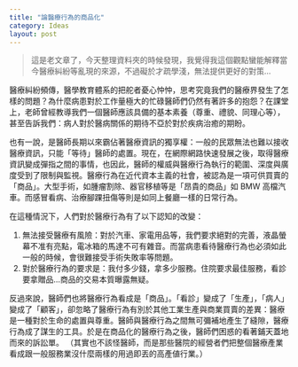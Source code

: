 ```yaml
---
title: "論醫療行為的商品化"
category: Ideas
layout: post
---
```


> 這是老文章了，今天整理資料夾的時候發現，我覺得我這個觀點蠻能解釋當今醫療糾紛等亂現的來源，不過礙於才疏學淺，無法提供更好的對策...

醫療糾紛頻傳，醫學教育體系的把舵者憂心忡忡，思考究竟我們的醫療界發生了怎樣的問題？為什麼病患對於工作量極大的忙碌醫師們仍然有著許多的抱怨？在課堂上，老師曾經教導我們一個醫師應該具備的基本素養（尊重、禮貌、同理心等），甚至告訴我們：病人對於醫病關係的期待不亞於對於疾病治癒的期盼。

也有一說，是醫師長期以來霸佔著醫療資訊的獨享權：一般的民眾無法也難以接收醫療資訊，只能「等待」醫師的處置。現在，在網際網路快速發展之後，取得醫療資訊變成彈指之間的事情，也因此，醫師的權威與醫療行為執行的範圍、深度與廣度受到了限制與監視。醫療行為在近代資本主義的社會，被認為是一項可供買賣的「商品」。大型手術，如腫瘤割除、器官移植等是「昂貴的商品」如 BMW 高檔汽車。而感冒看病、治療腳踝扭傷等則是如同上餐廳一樣的日常行為。

在這種情況下，人們對於醫療行為有了以下認知的改變：

1. 無法接受醫療有風險：對於汽車、家電用品等，我們要求絕對的完善，液晶螢幕不准有亮點，電冰箱的馬達不可有雜音。而當病患看待醫療行為也必須如此一般的時候，會很難接受手術失敗率等問題。
2. 對於醫療行為的要求是：我付多少錢，拿多少服務。住院要求最佳服務，看診要拿贈品...商品的交易本質曝露無疑。

反過來說，醫師們也將醫療行為看成是「商品」。「看診」變成了「生產」，「病人」變成了「顧客」，卻忽略了醫療行為有別於其他工業生產與商業買賣的差異：醫療是一種對於生命的處置與尊重。醫師與醫療行為之間無可彌補地產生了縫隙，醫療行為成了謀生的工具。於是在商品化的醫療行為之後，醫師們困惑的看著鋪天蓋地而來的訴訟單。 （其實也不該怪醫師，而是那些醫院的經營者們把整個醫療產業看成跟一般服務業沒什麼兩樣的用過即丟的高產値行業。）
